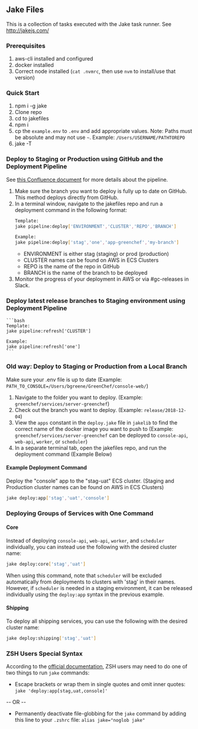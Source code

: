 ## Jake Files
This is a collection of tasks executed with the Jake task runner. See http://jakejs.com/

### Prerequisites
1. aws-cli installed and configured
2. docker installed
3. Correct node installed (`cat .nvmrc`, then use `nvm` to install/use that version)

### Quick Start
1. npm i -g jake
2. Clone repo
3. cd to jakefiles
4. npm i
5. cp the `example.env` to `.env` and add appropriate values. Note: Paths must be absolute and
may not use `~`. Example: `/Users/USERNAME/PATHTOREPO`
6. jake -T

### Deploy to Staging or Production using GitHub and the Deployment Pipeline
See [this Confluence document](https://greenchef.atlassian.net/wiki/spaces/GCE/pages/167051304/Deployments+with+Jake+and+Codepipeline)
for more details about the pipeline.

1. Make sure the branch you want to deploy is fully up to date on GitHub. This method deploys directly from GitHub.
2. In a terminal window, navigate to the jakefiles repo and run a deployment command in the following format:
    ```bash
    Template: 
    jake pipeline:deploy['ENVIRONMENT','CLUSTER','REPO','BRANCH']
    
    Example:
    jake pipeline:deploy['stag','one','app-greenchef','my-branch']
    ```
   - ENVIRONMENT is either stag (staging) or prod (production)
   - CLUSTER names can be found on AWS in ECS Clusters
   - REPO is the name of the repo in GitHub
   - BRANCH is the name of the branch to be deployed
3. Monitor the progress of your deployment in AWS or via #gc-releases in Slack.

### Deploy latest release branches to Staging environment using Deployment Pipeline
    ```bash
    Template: 
    jake pipeline:refresh['CLUSTER']
    
    Example:
    jake pipeline:refresh['one']
    ```


### Old way: Deploy to Staging or Production from a Local Branch
Make sure your .env file is up to date
(Example: `PATH_TO_CONSOLE=/Users/bgreene/GreenChef/console-web/`)

1. Navigate to the folder you want to deploy. (Example: `greenchef/services/server-greenchef`)
2. Check out the branch you want to deploy. (Example: `release/2018-12-04`)
3. View the `apps` constant in the `deploy.jake` file in `jakelib` to find the correct name of the docker image you want to push to
(Example: `greenchef/services/server-greenchef` can be deployed to `console-api`, `web-api`, `worker`, or `scheduler`)
4. In a separate terminal tab, open the jakefiles repo, and run the deployment command (Example Below)

#### Example Deployment Command
Deploy the "console" app to the "stag-uat" ECS cluster.
(Staging and Production cluster names can be found on AWS in ECS Clusters)
```bash
jake deploy:app['stag','uat','console']
```

### Deploying Groups of Services with One Command

#### Core
Instead of deploying `console-api`, `web-api`, `worker`, and `scheduler` individually, you can instead use the following
with the desired cluster name:
```bash
jake deploy:core['stag','uat']
```
When using this command, note that `scheduler` will be excluded automatically from deployments to clusters with
'stag' in their names. However, if `scheduler` is needed in a staging environment, it can be released individually
using the `deploy:app` syntax in the previous example.

#### Shipping
To deploy all shipping services, you can use the following with the desired cluster name:
```bash
jake deploy:shipping['stag','uat']
```

### ZSH Users Special Syntax
According to the [official documentation](http://jakejs.com/docs), ZSH users may need to do one of two things to run `jake` commands:
- Escape brackets or wrap them in single quotes and omit inner quotes: `jake 'deploy:app[stag,uat,console]'`

-- OR --

- Permanently deactivate file-globbing for the `jake` command by adding this line to your `.zshrc` file: `alias jake="noglob jake"`
